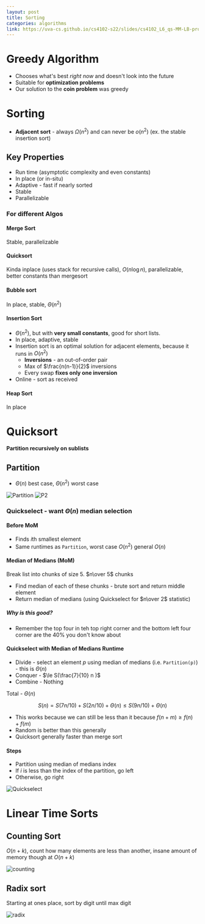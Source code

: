 ```yaml
---
layout: post
title: Sorting
categories: algorithms
link: https://uva-cs.github.io/cs4102-s22/slides/cs4102_L6_qs-MM-LB-proof.pdf
---
```


# Greedy Algorithm

- Chooses what's best _right now_ and doesn't look into the future
- Suitable for **optimization problems**
- Our solution to the **coin problem** was greedy

# Sorting

- **Adjacent sort** - always $\Omega(n^2)$ and can never be $o(n^2)$ (ex. the stable insertion sort)

## Key Properties

- Run time (asymptotic complexity and even constants)
- In place (or in-situ)
- Adaptive - fast if nearly sorted
- Stable
- Parallelizable

### For different Algos

#### Merge Sort

Stable, parallelizable

#### Quicksort

Kinda inplace (uses stack for recursive calls), $O(n \log n)$, parallelizable, better constants than mergesort

#### Bubble sort

In place, stable, $\Theta(n^2)$

#### Insertion Sort

- $\Theta (n^2)$, but with **very small constants**, good for short lists.
- In place, adaptive, stable
- Insertion sort is an optimal solution for adjacent elements, because it runs in $O(n^2)$
  - **Inversions** - an out-of-order pair
  - Max of $\frac{n(n-1)}{2}$ inversions
  - Every swap **fixes only one inversion**
- Online - sort as received

#### Heap Sort

In place

# Quicksort

**Partition recursively on sublists**

## Partition

- $\Theta(n)$ best case, $\Theta(n^2)$ worst case

![Partition](https://i.imgur.com/se31YTA.png)
![P2](https://i.imgur.com/pCfU5l0.png)

### Quickselect - want $\Theta(n)$ median selection

#### Before MoM

- Finds $i$th smallest element
- Same runtimes as `Partition`, worst case $O(n^2)$ general $O(n)$

#### Median of Medians (MoM)

Break list into chunks of size 5. $n\over 5$ chunks

- Find median of each of these chunks - brute sort and return middle element
- Return median of medians (using Quickselect for $n\over 2$ statistic)

##### Why is this good?

- Remember the top four in teh top right corner and the bottom left four corner are the 40% you don't know about

#### Quickselect with Median of Medians Runtime

- Divide - select an element $p$ using median of medians (i.e. `Partition(p)`) - this is $\Theta(n)$
- Conquer - $\le S(\frac{7}{10} n )$
- Combine - Nothing

Total - $\Theta(n)$

$$
S(n) = S(7n/10) + S(2n/10) + \Theta(n) \le S(9n/10) + \Theta(n)
$$

- This works because we can still be less than it because $f(n+m) \ge f(n) + f(m)$
- Random is better than this generally
- Quicksort generally faster than merge sort

#### Steps

- Partition using median of medians index
- If $i$ is less than the index of the partition, go left
- Otherwise, go right

![Quickselect](https://i.imgur.com/FvJahqe.png)

# Linear Time Sorts

## Counting Sort

$O(n+k)$, count how many elements are less than another, insane amount of memory though at $O(n+k)$

![counting](https://cdn.programiz.com/cdn/farfuture/tcfjQdeYwL_jETOCPZxNjIXbysRrb7MaG6PwO2MzHnM/mtime:1582112622/sites/tutorial2program/files/Counting-sort-4_1.png)

## Radix sort

Starting at ones place, sort by digit until max digit

![radix](https://ds055uzetaobb.cloudfront.net/brioche/uploads/IEZs8xJML3-radixsort_ed.png?width=1200)
